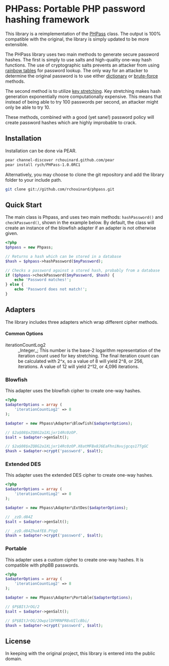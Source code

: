 PHPass: Portable PHP password hashing framework
===============================================

This library is a reimplementation of the [PHPass](http://openwall.com/phpass/) class. The output is 100% compatible with the original, the library is simply updated to be more extensible.

The PHPass library uses two main methods to generate secure password hashes. The first is simply to use salts and high-quality one-way hash functions. The use of cryptographic salts prevents an attacker from using [rainbow tables](http://en.wikipedia.org/wiki/Rainbow_table) for password lookup. The only way for an attacker to determine the original password is to use either [dictionary](http://en.wikipedia.org/wiki/Dictionary_attack) or [brute-force](http://en.wikipedia.org/wiki/Brute_force_attack) methods.

The second method is to utilize [key stretching](http://en.wikipedia.org/wiki/Key_stretching). Key stretching makes hash generation exponentially more computationally expensive. This means that instead of being able to try 100 passwords per second, an attacker might only be able to try 10.

These methods, combined with a good (yet sane!) password policy will create password hashes which are highly improbable to crack.

Installation
------------

Installation can be done via PEAR.

```bash
pear channel-discover rchouinard.github.com/pear
pear install rych/PHPass-1.0.0RC1
```

Alternatively, you may choose to clone the git repository and add the library folder to your include path.

```bash
git clone git://github.com/rchouinard/phpass.git
```

Quick Start
-----------

The main class is Phpass, and uses two main methods: `hashPassword()` and `checkPassword()`, shown in the example below. By default, the class will create an instance of the blowfish adapter if an adapter is not otherwise given.

```php
<?php
$phpass = new Phpass;

// Returns a hash which can be stored in a database
$hash = $phpass->hashPassword($myPassword);

// Checks a password against a stored hash, probably from a database
if ($phpass->checkPassword($myPassword, $hash) {
    echo 'Password matches!';
} else {
    echo 'Password does not match!';
}
```

Adapters
--------

The library includes three adapters which wrap different cipher methods.

#### Common Options

<dt>iterationCountLog2</dt>
  <dd>_Integer_; This number is the base-2 logarithm representation of the iteration count used for key stretching. The final iteration count can be calculated with 2^x, so a value of 8 will yield 2^8, or 256, iterations. A value of 12 will yield 2^12, or 4,096 iterations.</dd>

### Blowfish

This adapter uses the blowfish cipher to create one-way hashes.

```php
<?php
$adapterOptions = array (
    'iterationCountLog2' => 8
);

$adapter = new Phpass\Adapter\Blowfish($adapterOptions);

// $2a$08$xZQ8G2a1XLjxr14Rc0zOP.
$salt = $adapter->genSalt();

// $2a$08$xZQ8G2a1XLjxr14Rc0zOP.X8atMFBx8J6EaFhniNvujgcqs17TgGC
$hash = $adapter->crypt('password', $salt);
```

### Extended DES

This adapter uses the extended DES cipher to create one-way hashes.

```php
<?php
$adapterOptions = array (
    'iterationCountLog2' => 8
);

$adapter = new Phpass\Adapter\ExtDes($adapterOptions);

// _zzD.d84Z
$salt = $adapter->genSalt();

// _zzD.d84ZhoAfE8.PYgQ
$hash = $adapter->crypt('password', $salt);
```

### Portable

This adapter uses a custom cipher to create one-way hashes. It is compatible with phpBB passwords.

```php
<?php
$adapterOptions = array (
    'iterationCountLog2' => 8
);

$adapter = new Phpass\Adapter\Portable($adapterOptions);

// $P$BItJrOG/2
$salt = $adapter->genSalt();

// $P$BItJrOG/2OwpzlDFMRNPR8vUIlcBbi/
$hash = $adapter->crypt('password', $salt);
```

License
-------

In keeping with the original project, this library is entered into the public domain.